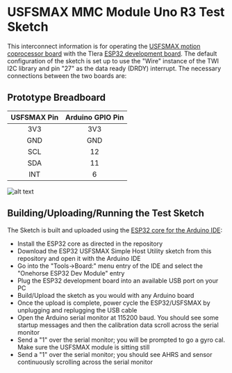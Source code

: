 # USFSMAX MMC Module Uno R3 Test Sketch

This interconnect information is for operating the [USFSMAX motion coprocessor board](https://cdn.tindiemedia.com/images/resize/S4Os6lUdoJOFuyZHntYHBDiDCUk=/p/full-fit-in/1782x1336/i/44691/products/2020-02-03T20%3A51%3A19.878Z-USFSMAX.top.jpg) with the Tlera [ESP32 development board](https://www.tindie.com/products/onehorse/smallest-esp32-development-board/). The default configuration of the sketch is set up to use the "Wire" instance of the TWI I2C library and pin "27" as the data ready (DRDY) interrupt. The necessary connections between the two boards are:

## Prototype Breadboard
|USFSMAX Pin|Arduino GPIO Pin|
|:---------:|:--------------:|
|   3V3     |       3V3      |
|   GND     |       GND      |
|   SCL     |        12      |
|   SDA     |        11      |
|   INT     |        6       |

![alt text](https://user-images.githubusercontent.com/5760946/102422599-feba7980-3fbb-11eb-8b88-d18c2cdde258.JPG)

## Building/Uploading/Running the Test Sketch

The Sketch is built and uploaded using the [ESP32 core for the Arduino IDE](https://github.com/espressif/arduino-esp32):
* Install the ESP32 core as directed in the repository
* Download the ESP32 USFSMAX Simple Host Utility sketch from this repository and open it with the Arduino IDE
* Go into the "Tools->Board:" menu entry of the IDE and select the "Onehorse ESP32 Dev Module" entry
* Plug the ESP32 development board into an available USB port on your PC
* Build/Upload the sketch as you would with any Arduino board
* Once the upload is complete, power cycle the ESP32/USFSMAX by unplugging and replugging the USB cable
* Open the Arduino serial monitor at 115200 baud. You should see some startup messages and then the calibration data scroll across the serial monitor
* Send a "1" over the serial monitor; you will be prompted to go a gyro cal. Make sure the USFSMAX module is sitting still
* Send a "1" over the serial monitor; you should see AHRS and sensor continuously scrolling across the serial monitor
